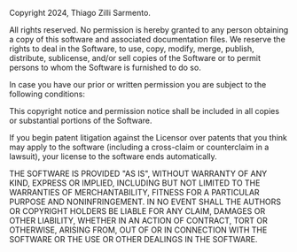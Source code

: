 Copyright 2024, Thiago Zilli Sarmento.

All rights reserved. No permission is hereby granted to any person obtaining a copy of this software and associated documentation files. We reserve the rights to deal in the Software, to use, copy, modify, merge, publish, distribute, sublicense, and/or sell copies of the Software or to permit persons to whom the Software is furnished to do so.

In case you have our prior or written permission you are subject to the following conditions:

This copyright notice and permission notice shall be included in all copies or substantial portions of the Software.

If you begin patent litigation against the Licensor over patents that you think may apply to the software (including a cross-claim or counterclaim in a lawsuit), your license to the software ends automatically.

THE SOFTWARE IS PROVIDED "AS IS", WITHOUT WARRANTY OF ANY KIND, EXPRESS OR IMPLIED, INCLUDING BUT NOT LIMITED TO THE WARRANTIES OF MERCHANTABILITY, FITNESS FOR A PARTICULAR PURPOSE AND NONINFRINGEMENT. IN NO EVENT SHALL THE AUTHORS OR COPYRIGHT HOLDERS BE LIABLE FOR ANY CLAIM, DAMAGES OR OTHER LIABILITY, WHETHER IN AN ACTION OF CONTRACT, TORT OR OTHERWISE, ARISING FROM, OUT OF OR IN CONNECTION WITH THE SOFTWARE OR THE USE OR OTHER DEALINGS IN THE SOFTWARE.